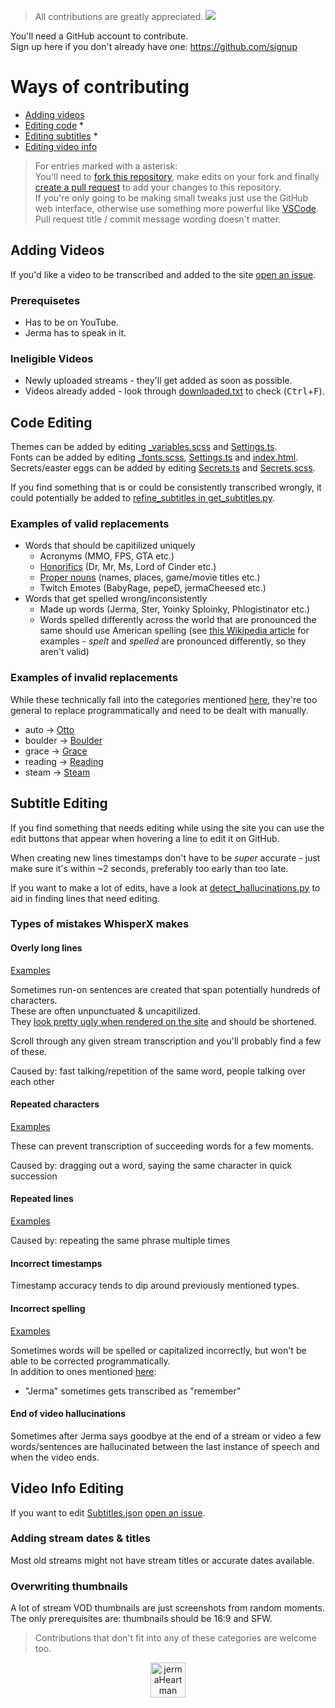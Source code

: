 > All contributions are greatly appreciated. ![](https://i.imgur.com/WTZj4Yu.png)

You'll need a GitHub account to contribute.  
Sign up here if you don't already have one: https://github.com/signup

# Ways of contributing

- [Adding videos](#adding-videos)
- [Editing code](#code-editing) *
- [Editing subtitles](#subtitle-editing) *
- [Editing video info](#video-info-editing)

> For entries marked with a asterisk:  
> You'll need to [fork this repository](https://docs.github.com/en/pull-requests/collaborating-with-pull-requests/working-with-forks/fork-a-repo), make edits on your fork and finally [create a pull request](https://docs.github.com/en/pull-requests/collaborating-with-pull-requests/proposing-changes-to-your-work-with-pull-requests/creating-a-pull-request-from-a-fork) to add your changes to this repository.  
> If you're only going to be making small tweaks just use the GitHub web interface, otherwise use something more powerful like [VSCode](https://code.visualstudio.com/download).  
> Pull request title / commit message wording doesn't matter.

## Adding Videos

If you'd like a video to be transcribed and added to the site [open an issue](https://github.com/JermaSites/Jerma-Subtitle-Search/issues/new?template=video-addition.yml).

### Prerequisetes

- Has to be on YouTube.
- Jerma has to speak in it.

### Ineligible Videos

- Newly uploaded streams - they'll get added as soon as possible.
- Videos already added - look through [downloaded.txt](/src/scripts/get_subtitles/downloaded.txt) to check (<kbd>Ctrl</kbd>+<kbd>F</kbd>).

## Code Editing

Themes can be added by editing [_variables.scss](/src/styles/_variables.scss) and [Settings.ts](/src/components/Settings.ts#L96).  
Fonts can be added by editing [_fonts.scss](/src/styles/_fonts.scss), [Settings.ts](/src/components/Settings.ts#L102) and [index.html](/index.html#L17).  
Secrets/easter eggs can be added by editing [Secrets.ts](/src/components/Secrets.ts) and [Secrets.scss](/src/styles/Secrets.scss).

If you find something that is or could be consistently transcribed wrongly, it could potentially be added to [refine_subtitles in get_subtitles.py](/src/scripts/get_subtitles/get_subtitles.py#200).

### Examples of valid replacements

- Words that should be capitilized uniquely
    - Acronyms (MMO, FPS, GTA etc.)
    - [Honorifics](https://en.wikipedia.org/wiki/English_honorifics) (Dr, Mr, Ms, Lord of Cinder etc.)
    - [Proper nouns](https://en.wikipedia.org/wiki/Proper_noun) (names, places, game/movie titles etc.)
    - Twitch Emotes (BabyRage, pepeD, jermaCheesed etc.)
- Words that get spelled wrong/inconsistently
    - Made up words (Jerma, Ster, Yoinky Sploinky, Phlogistinator etc.)
    - Words spelled differently across the world that are pronounced the same should use American spelling (see [this Wikipedia article](https://en.wikipedia.org/wiki/Wikipedia:List_of_spelling_variants) for examples - *spelt* and *spelled* are pronounced differently, so they aren't valid)

### Examples of invalid replacements

While these technically fall into the categories mentioned [here](#examples-of-valid-replacements), they're too general to replace programmatically and need to be dealt with manually.

- auto -> [Otto](https://www.youtube.com/watch?v=aXSdCYQOuW0)
- boulder -> [Boulder](https://en.wikipedia.org/wiki/Boulder,_Colorado)
- grace -> [Grace](https://en.wikipedia.org/wiki/Grace_(given_name))
- reading -> [Reading](https://en.wikipedia.org/wiki/Reading,_Berkshire)
- steam -> [Steam](https://store.steampowered.com)

## Subtitle Editing

If you find something that needs editing while using the site you can use the edit buttons that appear when hovering a line to edit it on GitHub.

When creating new lines timestamps don't have to be *super* accurate - just make sure it's within ~2 seconds, preferably too early than too late.

If you want to make a lot of edits, have a look at [detect_hallucinations.py](/src/scripts/detect_hallucinations.py) to aid in finding lines that need editing.

### Types of mistakes WhisperX makes

#### Overly long lines

[Examples](https://github.com/JermaSites/Jerma-Subtitle-Search/commit/d630649d50f6549a12c1ddb5fa5b3fcbac2f2526)

Sometimes run-on sentences are created that span potentially hundreds of characters.   
These are often unpunctuated & uncapitilized.  
They [look pretty ugly when rendered on the site](https://i.imgur.com/qiDOOSj.png) and should be shortened.

Scroll through any given stream transcription and you'll probably find a few of these.

Caused by: fast talking/repetition of the same word, people talking over each other

#### Repeated characters

[Examples](https://github.com/JermaSites/Jerma-Subtitle-Search/commit/a9478146b8106f4df8b06d9216784222710160a3)

These can prevent transcription of succeeding words for a few moments. 

Caused by: dragging out a word, saying the same character in quick succession

#### Repeated lines

[Examples](https://github.com/JermaSites/Jerma-Subtitle-Search/commit/a42064082fb060780b8b9a30f95c6c62acb22e87)

Caused by: repeating the same phrase multiple times

#### Incorrect timestamps

Timestamp accuracy tends to dip around previously mentioned types.  

#### Incorrect spelling

[Examples](https://github.com/JermaSites/Jerma-Subtitle-Search/commit/1898075f1d4031acd0d48b55d4c964d887ad02c6)

Sometimes words will be spelled or capitalized incorrectly, but won't be able to be corrected programmatically.  
In addition to ones mentioned [here](#examples-of-invalid-replacements):

- "Jerma" sometimes gets transcribed as "remember"

#### End of video hallucinations

Sometimes after Jerma says goodbye at the end of a stream or video a few words/sentences are hallucinated between the last instance of speech and when the video ends.

## Video Info Editing

If you want to edit [Subtitles.json](https://subtitlefiles.jerma.io/file/jerma-subtitles/Subtitles.json) [open an issue](https://github.com/JermaSites/Jerma-Subtitle-Search/issues/new?template=video-info-edit-request.yml).

### Adding stream dates & titles

Most old streams might not have stream titles or accurate dates available.

### Overwriting thumbnails

A lot of stream VOD thumbnails are just screenshots from random moments.  
The only prerequisites are: thumbnails should be 16:9 and SFW.

> Contributions that don't fit into any of these categories are welcome too.

<p align='center'>
    <picture>
        <img src='https://i.imgur.com/BRlWR4g.png' alt='jermaHeartman Emote' width='56' height='56' />
    </picture>
</p>
